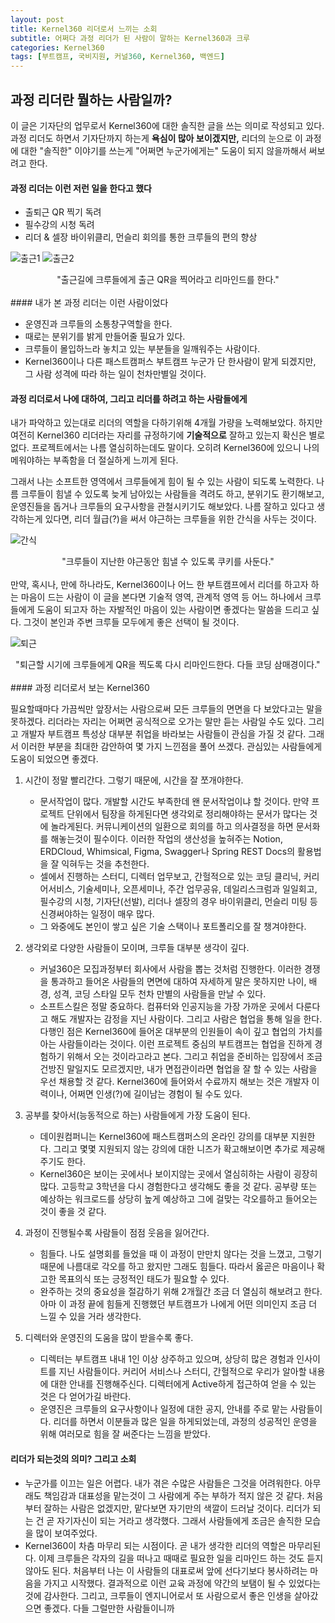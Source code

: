 ```yaml
---
layout: post
title: Kernel360 리더로서 느끼는 소회
subtitle: 어쩌다 과정 리더가 된 사람이 말하는 Kernel360과 크루
categories: Kernel360
tags: [부트캠프, 국비지원, 커널360, Kernel360, 백엔드]
---
```


## 과정 리더란 뭘하는 사람일까?

이 글은 기자단의 업무로서 Kernel360에 대한 솔직한 글을 쓰는 의미로 작성되고 있다. 과정 리더도 하면서 기자단까지 하는게 **욕심이 많아 보이겠지만,** 리더의 눈으로 이 과정에 대한 "솔직한" 이야기를 쓰는게 "어쩌면 누군가에게는" 도움이 되지 않을까해서 써보려고 한다.

#### 과정 리더는 이런 저런 일을 한다고 했다

- 출퇴근 QR 찍기 독려
- 필수강의 시청 독려
- 리더 & 셀장 바이위클리, 먼슬리 회의를 통한 크루들의 편의 향상

![출근1](/assets/images/leaders_work.jpg)
![출근2](/assets/images/leaders_opening.png)

<center>"출근길에 크루들에게 출근 QR을 찍어라고 리마인드를 한다."</center>
<br>
#### 내가 본 과정 리더는 이런 사람이었다

- 운영진과 크루들의 소통창구역할을 한다.
- 때로는 분위기를 밝게 만들어줄 필요가 있다.
- 크루들이 몰입하느라 놓치고 있는 부분들을 일깨워주는 사람이다.
- Kernel360이나 다른 패스트캠퍼스 부트캠프 누군가 단 한사람이 맡게 되겠지만, 그 사람 성격에 따라 하는 일이 천차만별일 것이다.

#### 과정 리더로서 나에 대하여, 그리고 리더를 하려고 하는 사람들에게

내가 파악하고 있는대로 리더의 역할을 다하기위해 4개월 가량을 노력해보았다. 하지만 여전히 Kernel360 리더라는 자리를 규정하기에 **기술적으로** 잘하고 있는지 확신은 별로 없다. 프로젝트에서는 나름 열심히하는데도 말이다. 오히려 Kernel360에 있으니 나의 메워야하는 부족함을 더 절실하게 느끼게 된다.

그래서 나는 소프트한 영역에서 크루들에게 힘이 될 수 있는 사람이 되도록 노력한다. 나름 크루들이 힘낼 수 있도록 늦게 남아있는 사람들을 격려도 하고, 분위기도 환기해보고, 운영진들을 돕거나 크루들의 요구사항을 관철시키기도 해보았다. 나름 잘하고 있다고 생각하는게 있다면, 리더 월급(?)을 써서 야근하는 크루들을 위한 간식을 사두는 것이다.

![간식](/assets/images/leaders_cookie.jpg)

<center>"크루들이 지난한 야근동안 힘낼 수 있도록 쿠키를 사둔다."</center>
<br>
만약, 혹시나, 만에 하나라도, Kernel360이나 어느 한 부트캠프에서 리더를 하고자 하는 마음이 드는 사람이 이 글을 본다면 기술적 영역, 관계적 영역 등 어느 하나에서 크루들에게 도움이 되고자 하는 자발적인 마음이 있는 사람이면 좋겠다는 말씀을 드리고 싶다. 그것이 본인과 주변 크루들 모두에게 좋은 선택이 될 것이다.

![퇴근](/assets/images/leaders_closing.png)

<center>"퇴근할 시기에 크루들에게 QR을 찍도록 다시 리마인드한다. 다들 코딩 삼매경이다."</center>
<br>
#### 과정 리더로서 보는 Kernel360

필요할때마다 가끔씩만 앞장서는 사람으로써 모든 크루들의 면면을 다 보았다고는 말을 못하겠다. 리더라는 자리는 어쩌면 공식적으로 오가는 말만 듣는 사람일 수도 있다. 그리고 개발자 부트캠프 특성상 대부분 취업을 바라보는 사람들이 관심을 가질 것 같다. 그래서 이러한 부분을 최대한 감안하여 몇 가지 느낀점을 풀어 쓰겠다. 관심있는 사람들에게 도움이 되었으면 좋겠다.
<br>

1. 시간이 정말 빨리간다. 그렇기 때문에, 시간을 잘 쪼개야한다.

   - 문서작업이 많다. 개발할 시간도 부족한데 왠 문서작업이냐 할 것이다. 만약 프로젝트 단위에서 팀장을 하게된다면 생각외로 정리해야하는 문서가 많다는 것에 놀라게된다. 커뮤니케이션의 일환으로 회의를 하고 의사결정을 하면 문서화를 해놓는것이 필수이다. 이러한 작업의 생산성을 높혀주는 Notion, ERDCloud, Whimsical, Figma, Swagger나 Spring REST Docs의 활용법을 잘 익혀두는 것을 추천한다.
   - 셀에서 진행하는 스터디, 디렉터 업무보고, 간헐적으로 있는 코딩 클리닉, 커리어서비스, 기술세미나, 오픈세미나, 주간 업무공유, 데일리스크럼과 일일회고, 필수강의 시청, 기자단(선발), 리더나 셀장의 경우 바이위클리, 먼슬리 미팅 등 신경써야하는 일정이 매우 많다.
   - 그 와중에도 본인이 쌓고 싶은 기술 스택이나 포트폴리오를 잘 챙겨야한다.
     <br>

2. 생각외로 다양한 사람들이 모이며, 크루들 대부분 생각이 깊다.

   - 커널360은 모집과정부터 회사에서 사람을 뽑는 것처럼 진행한다. 이러한 경쟁을 통과하고 들어온 사람들의 면면에 대하여 자세하게 말은 못하지만 나이, 배경, 성격, 코딩 스타일 모두 천차 만별의 사람들을 만날 수 있다.
   - 소프트스킬은 정말 중요하다. 컴퓨터와 인공지능을 가장 가까운 곳에서 다룬다고 해도 개발자는 감정을 지닌 사람이다. 그리고 사람은 협업을 통해 일을 한다. 다행인 점은 Kernel360에 들어온 대부분의 인원들이 속이 깊고 협업의 가치를 아는 사람들이라는 것이다. 이런 프로젝트 중심의 부트캠프는 협업을 진하게 경험하기 위해서 오는 것이라고라고 본다. 그리고 취업을 준비하는 입장에서 조금 건방진 말일지도 모르겠지만, 내가 면접관이라면 협업을 잘 할 수 있는 사람을 우선 채용할 것 같다. Kernel360에 들어와서 수료까지 해보는 것은 개발자 이력이나, 어쩌면 인생(?)에 길이남는 경험이 될 수도 있다.
     <br>

3. 공부를 찾아서(능동적으로 하는) 사람들에게 가장 도움이 된다.

   - 데이원컴퍼니는 Kernel360에 패스트캠퍼스의 온라인 강의를 대부분 지원한다. 그리고 몇몇 지원되지 않는 강의에 대한 니즈가 확고해보이면 추가로 제공해주기도 한다.
   - Kernel360은 보이는 곳에서나 보이지않는 곳에서 열심히하는 사람이 굉장히 많다. 고등학교 3학년을 다시 경험한다고 생각해도 좋을 것 같다. 공부량 또는 예상하는 워크로드를 상당히 높게 예상하고 그에 걸맞는 각오를하고 들어오는 것이 좋을 것 같다.
     <br>

4. 과정이 진행될수록 사람들이 점점 웃음을 잃어간다.

   - 힘들다. 나도 설명회를 들었을 때 이 과정이 만만치 않다는 것을 느꼈고, 그렇기 때문에 나름대로 각오를 하고 왔지만 그래도 힘들다. 따라서 옳곧은 마음이나 확고한 목표의식 또는 긍정적인 태도가 필요할 수 있다.
   - 완주하는 것의 중요성을 절감하기 위해 2개월간 조금 더 열심히 해보려고 한다. 아마 이 과정 끝에 힘들게 진행했던 부트캠프가 나에게 어떤 의미인지 조금 더 느낄 수 있을 거라 생각한다.
     <br>

5. 디렉터와 운영진의 도움을 많이 받을수록 좋다.

   - 디렉터는 부트캠프 내내 1인 이상 상주하고 있으며, 상당히 많은 경험과 인사이트를 지닌 사람들이다. 커리어 서비스나 스터디, 간헐적으로 우리가 알아할 내용에 대한 안내를 진행해주신다. 디렉터에게 Active하게 접근하여 얻을 수 있는 것은 다 얻어가길 바란다.
   - 운영진은 크루들의 요구사항이나 일정에 대한 공지, 안내를 주로 맡는 사람들이다. 리더를 하면서 이분들과 많은 일을 하게되었는데, 과정의 성공적인 운영을 위해 여러모로 힘을 잘 써준다는 느낌을 받았다.

#### 리더가 되는것의 의미? 그리고 소회

- 누군가를 이끄는 일은 어렵다. 내가 겪은 수많은 사람들은 그것을 어려워한다. 아무래도 책임감과 대표성을 맡는것이 그 사람에게 주는 부하가 적지 않은 것 같다. 처음부터 잘하는 사람은 없겠지만, 맡다보면 자기만의 색깔이 드러날 것이다. 리더가 되는 건 곧 자기자신이 되는 거라고 생각했다. 그래서 사람들에게 조금은 솔직한 모습을 많이 보여주었다.
- Kernel360이 차츰 마무리 되는 시점이다. 곧 내가 생각한 리더의 역할은 마무리된다. 이제 크루들은 각자의 길을 떠나고 때때로 필요한 일을 리마인드 하는 것도 듣지 않아도 된다. 처음부터 나는 이 사람들의 대표로써 앞에 선다기보다 봉사하려는 마음을 가지고 시작했다. 결과적으로 이런 교육 과정에 약간의 보탬이 될 수 있었다는 것에 감사한다. 그리고, 크루들이 엔지니어로서 또 사람으로서 좋은 인생을 살아갔으면 좋겠다. 다들 그럴만한 사람들이니까
